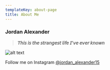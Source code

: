 ```yaml
---
templateKey: about-page
title: About Me
---
```

### Jordan Alexander

>**𝘛𝘩𝘪𝘴 𝘪𝘴 𝘵𝘩𝘦 𝘴𝘵𝘳𝘢𝘯𝘨𝘦𝘴𝘵 𝘭𝘪𝘧𝘦 𝘐’𝘷𝘦 𝘦𝘷𝘦𝘳 𝘬𝘯𝘰𝘸𝘯**

![alt text](https://res.cloudinary.com/dax8it/image/upload/c_scale,q_auto:eco,w_800/v1548355084/jordan.png "Jordan Alexander Bio Pic")


Follow me on Instagram [@jordan_alexander15](https://www.instagram.com/jordan_alexander15/)
